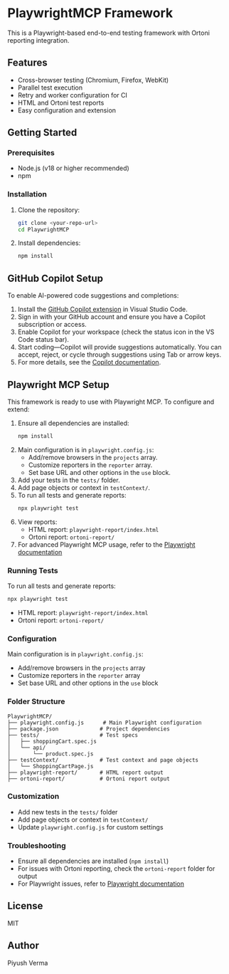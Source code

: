 # PlaywrightMCP Framework

This is a Playwright-based end-to-end testing framework with Ortoni reporting integration.

## Features
- Cross-browser testing (Chromium, Firefox, WebKit)
- Parallel test execution
- Retry and worker configuration for CI
- HTML and Ortoni test reports
- Easy configuration and extension

## Getting Started

### Prerequisites
- Node.js (v18 or higher recommended)
- npm

### Installation
1. Clone the repository:
   ```sh
   git clone <your-repo-url>
   cd PlaywrightMCP
   ```
2. Install dependencies:
   ```sh
   npm install
   ```

## GitHub Copilot Setup

To enable AI-powered code suggestions and completions:

1. Install the [GitHub Copilot extension](https://marketplace.visualstudio.com/items?itemName=GitHub.copilot) in Visual Studio Code.
2. Sign in with your GitHub account and ensure you have a Copilot subscription or access.
3. Enable Copilot for your workspace (check the status icon in the VS Code status bar).
4. Start coding—Copilot will provide suggestions automatically. You can accept, reject, or cycle through suggestions using Tab or arrow keys.
5. For more details, see the [Copilot documentation](https://docs.github.com/en/copilot).

## Playwright MCP Setup

This framework is ready to use with Playwright MCP. To configure and extend:

1. Ensure all dependencies are installed:
   ```sh
   npm install
   ```
2. Main configuration is in `playwright.config.js`:
   - Add/remove browsers in the `projects` array.
   - Customize reporters in the `reporter` array.
   - Set base URL and other options in the `use` block.
3. Add your tests in the `tests/` folder.
4. Add page objects or context in `testContext/`.
5. To run all tests and generate reports:
   ```sh
   npx playwright test
   ```
6. View reports:
   - HTML report: `playwright-report/index.html`
   - Ortoni report: `ortoni-report/`
7. For advanced Playwright MCP usage, refer to the [Playwright documentation](https://playwright.dev/docs/intro)

### Running Tests
To run all tests and generate reports:
```sh
npx playwright test
```

- HTML report: `playwright-report/index.html`
- Ortoni report: `ortoni-report/`

### Configuration
Main configuration is in `playwright.config.js`:
- Add/remove browsers in the `projects` array
- Customize reporters in the `reporter` array
- Set base URL and other options in the `use` block

### Folder Structure
```
PlaywrightMCP/
├── playwright.config.js      # Main Playwright configuration
├── package.json             # Project dependencies
├── tests/                   # Test specs
│   ├── shoppingCart.spec.js
│   └── api/
│       └── product.spec.js
├── testContext/             # Test context and page objects
│   └── ShoppingCartPage.js
├── playwright-report/       # HTML report output
├── ortoni-report/           # Ortoni report output
```

### Customization
- Add new tests in the `tests/` folder
- Add page objects or context in `testContext/`
- Update `playwright.config.js` for custom settings

### Troubleshooting
- Ensure all dependencies are installed (`npm install`)
- For issues with Ortoni reporting, check the `ortoni-report` folder for output
- For Playwright issues, refer to [Playwright documentation](https://playwright.dev/docs/intro)

## License
MIT

## Author
Piyush Verma
